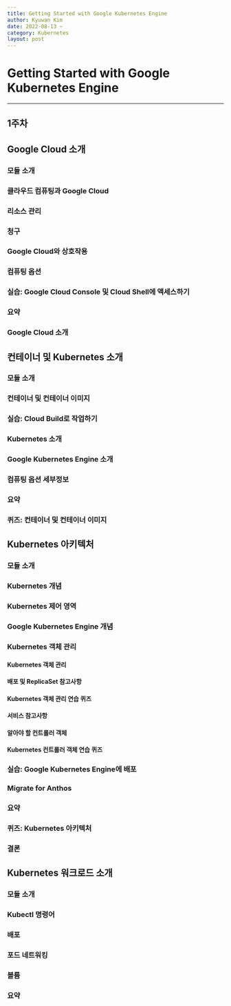 ```yaml
---
title: Getting Started with Google Kubernetes Engine  
author: Kyuwan Kim
date: 2022-08-13 ~ 
category: Kubernetes
layout: post
---
```


# Getting Started with Google Kubernetes Engine


---
1주차
---


## Google Cloud 소개

### 모듈 소개
### 클라우드 컴퓨팅과 Google Cloud
### 리소스 관리
### 청구 
### Google Cloud와 상호작용 
### 컴퓨팅 옵션
### 실습: Google Cloud Console 및 Cloud Shell에 액세스하기
### 요약
### Google Cloud 소개 


## 컨테이너 및 Kubernetes 소개

### 모듈 소개
### 컨테이너 및 컨테이너 이미지
### 실습: Cloud Build로 작업하기 
### Kubernetes 소개 
### Google Kubernetes Engine 소개
### 컴퓨팅 옵션 세부정보
### 요약
### 퀴즈: 컨테이너 및 컨테이너 이미지


## Kubernetes 아키텍처

### 모듈 소개 
### Kubernetes 개념
### Kubernetes 제어 영역
### Google Kubernetes Engine 개념
### Kubernetes 객체 관리
#### Kubernetes 객체 관리
#### 배포 및 ReplicaSet 참고사항 
#### Kubernetes 객체 관리 연습 퀴즈
#### 서비스 참고사항 
#### 알아야 할 컨트롤러 객체 
#### Kubernetes 컨트롤러 객체 연습 퀴즈
### 실습: Google Kubernetes Engine에 배포 
### Migrate for Anthos
### 요약
### 퀴즈: Kubernetes 아키텍처
### 결론


## Kubernetes 워크로드 소개
### 모듈 소개
### Kubectl 명령어
### 배포
### 포드 네트워킹
### 볼륨
### 요약
